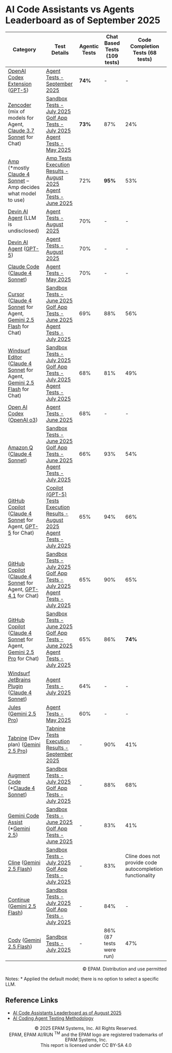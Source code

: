 # AI Code Assistants vs Agents Leaderboard as of September 2025

| Category                                                                                                                                                                                                                                                | Test Details                                                                                                                                                                                                                                                                                                                    | Agentic Tests | Chat Based Tests (109 tests) | Code Completion Tests (68 tests)                         |
|---------------------------------------------------------------------------------------------------------------------------------------------------------------------------------------------------------------------------------------------------------|---------------------------------------------------------------------------------------------------------------------------------------------------------------------------------------------------------------------------------------------------------------------------------------------------------------------------------|---------------|------------------------------|----------------------------------------------------------|
| [OpenAI Codex Extension](https://developers.openai.com/codex/ide/) ([GPT-5](https://openai.com/index/introducing-gpt-5/))                                                                                                                               | [Agent Tests - September 2025](../agentic-tests/reports/codex/codex-extension-agentic-tests-september-2025.md)                                                                                                                                                                                                                  | **74%**       | -                            | -                                                        |
| [Zencoder](https://docs.zencoder.ai/get-started/introduction) (mix of models for Agent, [Claude 3.7 Sonnet](https://www.anthropic.com/claude/sonnet) for Chat)                                                                                          | [Sandbox Tests - July 2025](reports/zencoder/2025/zencoder-sonnet3.7-sandbox-tests-july-2025.md) <br> [Golf App Tests - July 2025](reports/zencoder/2025/zencoder-sonnet3.7-golf-app-tests-july-2025.md) <br> [Agent Tests - May 2025](../agentic-tests/reports/zencoder/zencoder-agentic-tests-may-2025.md)                    | **73%**       | 87%                          | 24%                                                      |
| [Amp](https://sourcegraph.com/amp) (*mostly [Claude 4 Sonnet](https://www.anthropic.com/claude/sonnet) – Amp decides what model to use)                                                                                                                 | [Amp Tests Execution Results - August 2025](reports/amp/2025/amp-tests-august-2025.md) <br> [Agent Tests - June 2025](../agentic-tests/reports/amp/amp-agentic-tests-june-2025.md)                                                                                                                                              | 72%           | **95%**                      | 53%                                                      |
| [Devin AI Agent](https://devin.ai/) (LLM is undisclosed)                                                                                                                                                                                                | [Agent Tests - August 2025](../agentic-tests/reports/devin/devin-agentic-tests-august-2025.md)                                                                                                                                                                                                                                  | 70%           | -                            | -                                                        |
| [Devin AI Agent](https://devin.ai/) ([GPT-5](https://openai.com/index/introducing-gpt-5/))                                                                                                                                                              | [Agent Tests - August 2025](../agentic-tests/reports/devin/devin-agentic-tests-gpt5-august-2025.md)                                                                                                                                                                                                                             | 70%           | -                            | -                                                        |
| [Claude Code](https://docs.anthropic.com/en/docs/claude-code/overview) ([Claude 4 Sonnet](https://www.anthropic.com/claude/sonnet))                                                                                                                     | [Agent Tests - May 2025](../agentic-tests/reports/claude-code/claude-code-tests-may-2025.md)                                                                                                                                                                                                                                    | 70%           | -                            | -                                                        |
| [Cursor](https://www.cursor.com/) ([Claude 4 Sonnet](https://www.anthropic.com/claude/sonnet) for Agent, [Gemini 2.5 Flash](https://cloud.google.com/vertex-ai/generative-ai/docs/models/gemini/2-5-flash) for Chat)                                    | [Sandbox Tests - June 2025](reports/cursor/2025/cursor-gemini2.5Flash-sandbox-tests-june-2025.md) <br> [Golf App Tests - June 2025](reports/cursor/2025/cursor-gemini2.5Flash-golf-app-tests-june-2025.md) <br> [Agent Tests - July 2025](../agentic-tests/reports/cursor/cursor-agentic-tests-july-2025.md)                    | 69%           | 88%                          | 56%                                                      |
| [Windsurf Editor](https://docs.windsurf.com/windsurf/getting-started) ([Claude 4 Sonnet](https://www.anthropic.com/claude/sonnet) for Agent, [Gemini 2.5 Flash](https://cloud.google.com/vertex-ai/generative-ai/docs/models/gemini/2-5-flash) for Chat) | [Sandbox Tests - July 2025](reports/windsurf/2025/windsurf-gemini2.5Flash-sandbox-tests-july-2025.md) <br> [Golf App Tests - July 2025](reports/windsurf/2025/windsurf-gemini2.5Flash-golf-app-tests-july-2025.md) <br> [Agent Tests - July 2025](../agentic-tests/reports/windsurf/windsurf-editor-agentic-tests-july-2025.md) | 68%           | 81%                          | 49%                                                      |
| [Open AI Codex](https://openai.com/codex/) ([OpenAI o3](https://openai.com/index/introducing-o3-and-o4-mini/))                                                                                                                                          | [Agent Tests - June 2025](../agentic-tests/reports/codex/codex-agentic-tests-june-2025.md)                                                                                                                                                                                                                                      | 68%           | -                            | -                                                        |
| [Amazon Q](https://aws.amazon.com/q/) ([Claude 4 Sonnet](https://www.anthropic.com/claude/sonnet))                                                                                                                                                      | [Sandbox Tests - June 2025](reports/amazon-q/2025/amazon-q-sandbox-tests-june-2025.md) <br> [Golf App Tests - June 2025](reports/amazon-q/2025/amazon-q-sonnet4-golf-app-tests-june-2025.md) <br> [Agent Tests - July 2025](../agentic-tests/reports/amazon-q/amazon-q-agentic-tests-july-2025.md)                              | 66%           | 93%                          | 54%                                                      |
| [GitHub Copilot](https://github.com/features/copilot) ([Claude 4 Sonnet](https://www.anthropic.com/claude/sonnet) for Agent, [GPT-5](https://openai.com/index/introducing-gpt-5/) for Chat)                                                             | [Copilot (GPT-5) Tests Execution Results - August 2025](reports/copilot/2025/copilot-gpt5-tests-august-2025.md) <br> [Agent Tests - July 2025](../agentic-tests/reports/copilot/copilot-agentic-tests-july.md)                                                                                                                  | 65%           | 94%                          | 66%                                                      |
| [GitHub Copilot](https://github.com/features/copilot) ([Claude 4 Sonnet](https://www.anthropic.com/claude/sonnet) for Agent, [GPT-4.1](https://openai.com/index/gpt-4-1/) for Chat)                                                                     | [Sandbox Tests - July 2025](reports/copilot/2025/copilot-gpt4.1-sandbox-tests-july-2025.md) <br> [Golf App Tests - July 2025](reports/copilot/2025/copilot-gpt4.1-golf-app-july-2025.md) <br> [Agent Tests - July 2025](../agentic-tests/reports/copilot/copilot-agentic-tests-july.md)                                         | 65%           | 90%                          | 65%                                                      |
| [GitHub Copilot](https://github.com/features/copilot) ([Claude 4 Sonnet](https://www.anthropic.com/claude/sonnet) for Agent, [Gemini 2.5 Pro](https://cloud.google.com/vertex-ai/generative-ai/docs/models/gemini/2-5-pro) for Chat)                    | [Sandbox Tests - June 2025](reports/copilot/2025/copilot-gemini2.5Pro-sandbox-tests-june-2025.md) <br> [Golf App Tests - June 2025](reports/copilot/2025/copilot-gemini2.5Pro-golf-app-tests-june-2025.md) <br> [Agent Tests - July 2025](../agentic-tests/reports/copilot/copilot-agentic-tests-july.md)                       | 65%           | 86%                          | **74%**                                                  |
| [Windsurf JetBrains Plugin](https://plugins.jetbrains.com/plugin/20540-windsurf-plugin-formerly-codeium-for-python-js-java-go--) ([Claude 4 Sonnet](https://www.anthropic.com/claude/sonnet))                                                           | [Agent Tests - July 2025](../agentic-tests/reports/windsurf/windsurf-plugin-agentic-tests-july-2025.md)                                                                                                                                                                                                                         | 64%           | -                            | -                                                        |
| [Jules](https://jules.google/) ([Gemini 2.5 Pro](https://cloud.google.com/vertex-ai/generative-ai/docs/models/gemini/2-5-pro))                                                                                                                          | [Agent Tests - May 2025](../agentic-tests/reports/jules/jules-agentic-tests-may-2025.md)                                                                                                                                                                                                                                        | 60%           | -                            | -                                                        |
| [Tabnine](https://docs.tabnine.com/main) (Dev plan) ([Gemini 2.5 Pro](https://cloud.google.com/vertex-ai/generative-ai/docs/models/gemini/2-5-pro))                                                                                           | [Tabnine Tests Execution Results - September 2025](../sandbox-test/reports/tabnine/tabnine-tests-september-2025.md)                                                                                                                                                                                                             | -             | 90%                          | 41%                                                      |
| [Augment Code](https://docs.augmentcode.com/introduction) (*[Claude 4 Sonnet](https://www.anthropic.com/claude/sonnet))                                                                                                                                 | [Sandbox Tests - July 2025](reports/augment-code/2025/augment-code-sandbox-tests-july-2025.md) <br> [Golf App Tests - July 2025](reports/augment-code/2025/augment-code-golf-app-tests-july-2025.md)                                                                                                                            | -             | 88%                          | 68%                                                      |
| [Gemini Code Assist](https://codeassist.google/) (*[Gemini 2.5](https://blog.google/technology/google-deepmind/gemini-model-thinking-updates-march-2025/))                                                                                              | [Sandbox Tests - June 2025](reports/gemini/2025/gemini-sandbox-tests-june-2025.md) <br> [Golf App Tests - June 2025](reports/gemini/2025/gemini-golf-app-tests-june-2025.md)                                                                                                                                                    | -             | 83%                          | 41%                                                      |
| [Cline](https://docs.cline.bot/getting-started/what-is-cline) ([Gemini 2.5 Flash](https://cloud.google.com/vertex-ai/generative-ai/docs/models/gemini/2-5-flash))                                                                                       | [Sandbox Tests - July 2025](reports/cline/2025/cline-gemini2.5Flash-sandbox-tests-july-2025.md) <br> [Golf App Tests - July 2025](reports/cline/2025/cline-gemini2.5Flash-golf-app-tests-july-2025.md)                                                                                                                          | -             | 83%                          | Cline does not provide code autocompletion functionality |
| [Continue](https://docs.continue.dev/) ([Gemini 2.5 Flash](https://cloud.google.com/vertex-ai/generative-ai/docs/models/gemini/2-5-flash))                                                                                                              | [Sandbox Tests - July 2025](reports/continue/2025/continue-gemini2.5Flash-sandbox-tests-july-2025.md) <br> [Golf App Tests - July 2025](reports/continue/2025/continue-gemini2.5Flash-golf-app-tests-july-2025.md)                                                                                                              | -             | 84%                          | -                                                        |
| [Cody](https://sourcegraph.com/docs/cody) ([Gemini 2.5 Flash](https://cloud.google.com/vertex-ai/generative-ai/docs/models/gemini/2-5-flash))                                                                                                           | [Sandbox Tests - July 2025](reports/sourcegraph-cody/2025/cody-gemini2.5Flash-sandbox-tests-july-2025.md)                                                                                                                                                                                                                       | -             | 86% (87 tests were run)      | 47%                                                      |

<div style='text-align: right;'> © EPAM. Distribution and use permitted </div>

Notes: * Applied the default model; there is no option to select a specific LLM.

## Reference Links

- [AI Code Assistants Leaderboard as of August 2025](code-assistants-2025.md)
- [AI Coding Agent Testing Methodology](coding-agent-testing-methodology.md)

<p style="text-align: center;">  © 2025 EPAM Systems, Inc. All Rights Reserved.<br/>    EPAM, EPAM AI/RUN <sup>TM</sup> and the EPAM logo are registered trademarks of EPAM Systems, Inc.<br>    This report is licensed under CC BY-SA 4.0<br/></p>

